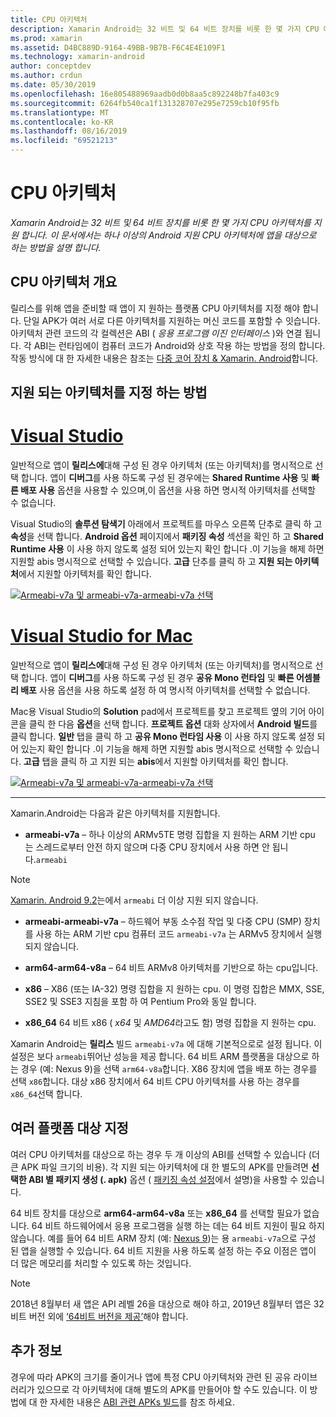 ```yaml
---
title: CPU 아키텍처
description: Xamarin Android는 32 비트 및 64 비트 장치를 비롯 한 몇 가지 CPU 아키텍처를 지원 합니다. 이 문서에서는 하나 이상의 Android 지원 CPU 아키텍처에 앱을 대상으로 하는 방법을 설명 합니다.
ms.prod: xamarin
ms.assetid: D4BC889D-9164-49BB-9B7B-F6C4E4E109F1
ms.technology: xamarin-android
author: conceptdev
ms.author: crdun
ms.date: 05/30/2019
ms.openlocfilehash: 16e805488969aadb0d0b8aa5c892248b7fa403c9
ms.sourcegitcommit: 6264fb540ca1f131328707e295e7259cb10f95fb
ms.translationtype: MT
ms.contentlocale: ko-KR
ms.lasthandoff: 08/16/2019
ms.locfileid: "69521213"
---
```

# <a name="cpu-architectures"></a>CPU 아키텍처

_Xamarin Android는 32 비트 및 64 비트 장치를 비롯 한 몇 가지 CPU 아키텍처를 지원 합니다. 이 문서에서는 하나 이상의 Android 지원 CPU 아키텍처에 앱을 대상으로 하는 방법을 설명 합니다._

## <a name="cpu-architectures-overview"></a>CPU 아키텍처 개요

릴리스를 위해 앱을 준비할 때 앱이 지 원하는 플랫폼 CPU 아키텍처를 지정 해야 합니다. 단일 APK가 여러 서로 다른 아키텍처를 지원하는 머신 코드를 포함할 수 잇습니다. 아키텍처 관련 코드의 각 컬렉션은 ABI ( *응용 프로그램 이진 인터페이스* )와 연결 됩니다. 각 ABI는 런타임에이 컴퓨터 코드가 Android와 상호 작용 하는 방법을 정의 합니다.
작동 방식에 대 한 자세한 내용은 참조는 [다중 코어 장치 &amp; Xamarin. Android](~/android/deploy-test/multicore-devices.md)합니다.


## <a name="how-to-specify-supported-architectures"></a>지원 되는 아키텍처를 지정 하는 방법

# <a name="visual-studiotabwindows"></a>[Visual Studio](#tab/windows)

일반적으로 앱이 **릴리스에**대해 구성 된 경우 아키텍처 (또는 아키텍처)를 명시적으로 선택 합니다. 앱이 **디버그**를 사용 하도록 구성 된 경우에는 **Shared Runtime 사용** 및 **빠른 배포 사용** 옵션을 사용할 수 있으며,이 옵션을 사용 하면 명시적 아키텍처를 선택할 수 없습니다.

Visual Studio의 **솔루션 탐색기** 아래에서 프로젝트를 마우스 오른쪽 단추로 클릭 하 고 **속성**을 선택 합니다. **Android 옵션** 페이지에서 **패키징 속성** 섹션을 확인 하 고 **Shared Runtime 사용** 이 사용 하지 않도록 설정 되어 있는지 확인 합니다 .이 기능을 해제 하면 지원할 abis 명시적으로 선택할 수 있습니다. **고급** 단추를 클릭 하 고 **지원 되는 아키텍처**에서 지원할 아키텍처를 확인 합니다.

[![Armeabi-v7a 및 armeabi-v7a-armeabi-v7a 선택](cpu-architectures-images/vs/01-abi-selections-sml.png)](cpu-architectures-images/vs/01-abi-selections.png#lightbox)

# <a name="visual-studio-for-mactabmacos"></a>[Visual Studio for Mac](#tab/macos)

일반적으로 앱이 **릴리스에**대해 구성 된 경우 아키텍처 (또는 아키텍처)를 명시적으로 선택 합니다. 앱이 **디버그**를 사용 하도록 구성 된 경우 **공유 Mono 런타임** 및 **빠른 어셈블리 배포** 사용 옵션을 사용 하도록 설정 하 여 명시적 아키텍처를 선택할 수 없습니다.

Mac용 Visual Studio의 **Solution** pad에서 프로젝트를 찾고 프로젝트 옆의 기어 아이콘을 클릭 한 다음 **옵션**을 선택 합니다. **프로젝트 옵션** 대화 상자에서 **Android 빌드**를 클릭 합니다. **일반** 탭을 클릭 하 고 **공유 Mono 런타임 사용** 이 사용 하지 않도록 설정 되어 있는지 확인 합니다 .이 기능을 해제 하면 지원할 abis 명시적으로 선택할 수 있습니다. **고급** 탭을 클릭 하 고 지원 되는 **abis**에서 지원할 아키텍처를 확인 합니다.

[![Armeabi-v7a 및 armeabi-v7a-armeabi-v7a 선택](cpu-architectures-images/xs/01-abi-selections-sml.png)](cpu-architectures-images/xs/01-abi-selections.png#lightbox)

-----


Xamarin.Android는 다음과 같은 아키텍처를 지원합니다.

- **armeabi-v7a** &ndash; 하나 이상의 ARMv5TE 명령 집합을 지 원하는 ARM 기반 cpu 는 스레드로부터 안전 하지 않으며 다중 CPU 장치에서 사용 하면 안 됩니다.`armeabi`

> [!NOTE]
> [Xamarin. Android 9.2](https://docs.microsoft.com/xamarin/android/release-notes/9/9.2#removal-of-support-for-armeabi-cpu-architecture)는에서 `armeabi` 더 이상 지원 되지 않습니다.

- **armeabi-armeabi-v7a** &ndash; 하드웨어 부동 소수점 작업 및 다중 CPU (SMP) 장치를 사용 하는 ARM 기반 cpu 컴퓨터 코드 `armeabi-v7a` 는 ARMv5 장치에서 실행 되지 않습니다.

- **arm64-arm64-v8a** &ndash; 64 비트 ARMv8 아키텍처를 기반으로 하는 cpu입니다.

- **x86** &ndash; X86 (또는 IA-32) 명령 집합을 지 원하는 cpu. 이 명령 집합은 MMX, SSE, SSE2 및 SSE3 지침을 포함 하 여 Pentium Pro와 동일 합니다.

- **x86_64** 64 비트 x86 ( *x64* 및 *AMD64*라고도 함) 명령 집합을 지 원하는 cpu.

Xamarin Android는 **릴리스** 빌드 `armeabi-v7a` 에 대해 기본적으로로 설정 됩니다. 이 설정은 보다 `armeabi`뛰어난 성능을 제공 합니다. 64 비트 ARM 플랫폼을 대상으로 하는 경우 (예: Nexus 9)을 선택 `arm64-v8a`합니다. X86 장치에 앱을 배포 하는 경우를 선택 `x86`합니다. 대상 x86 장치에서 64 비트 CPU 아키텍처를 사용 하는 경우를 `x86_64`선택 합니다.

## <a name="targeting-multiple-platforms"></a>여러 플랫폼 대상 지정

여러 CPU 아키텍처를 대상으로 하는 경우 두 개 이상의 ABI를 선택할 수 있습니다 (더 큰 APK 파일 크기의 비용). 각 지원 되는 아키텍처에 대 한 별도의 APK를 만들려면 **선택한 ABI 별 패키지 생성 (. apk)** 옵션 ( [패키징 속성 설정](~/android/deploy-test/release-prep/index.md#Set_Packaging_Properties)에서 설명)을 사용할 수 있습니다.

64 비트 장치를 대상으로 **arm64-arm64-v8a** 또는 **x86_64** 를 선택할 필요가 없습니다. 64 비트 하드웨어에서 응용 프로그램을 실행 하는 데는 64 비트 지원이 필요 하지 않습니다. 예를 들어 64 비트 ARM 장치 (예: [Nexus 9](http://www.google.com/nexus/9/))는 용 `armeabi-v7a`으로 구성 된 앱을 실행할 수 있습니다. 64 비트 지원을 사용 하도록 설정 하는 주요 이점은 앱이 더 많은 메모리를 처리할 수 있도록 하는 것입니다.

> [!NOTE]
> 2018년 8월부터 새 앱은 API 레벨 26을 대상으로 해야 하고, 2019년 8월부터 앱은 32비트 버전 외에 [‘64비트 버전을 제공’](https://android-developers.googleblog.com/2017/12/improving-app-security-and-performance.html)해야 합니다.

## <a name="additional-information"></a>추가 정보

경우에 따라 APK의 크기를 줄이거나 앱에 특정 CPU 아키텍처와 관련 된 공유 라이브러리가 있으므로 각 아키텍처에 대해 별도의 APK를 만들어야 할 수도 있습니다.
이 방법에 대 한 자세한 내용은 [ABI 관련 APKs 빌드](~/android/deploy-test/building-apps/abi-specific-apks.md)를 참조 하세요.
